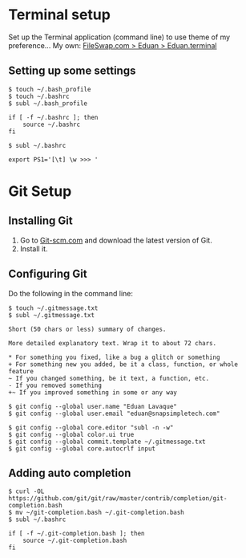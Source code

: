# Terminal setup

Set up the Terminal application (command line) to use theme of my preference... My own: [FileSwap.com > Eduan > Eduan.terminal](http://www.fileswap.com/dl/t0wJEala52/Eduan.terminal.html)

## Setting up some settings

`$ touch ~/.bash_profile`<br />
`$ touch ~/.bashrc`<br />
`$ subl ~/.bash_profile`

    if [ -f ~/.bashrc ]; then
        source ~/.bashrc
    fi

`$ subl ~/.bashrc`

    export PS1='[\t] \w >>> '

# Git Setup

## Installing Git

1. Go to [Git-scm.com](http://git-scm.com/) and download the latest version of Git.
2. Install it.

## Configuring Git

Do the following in the command line:

`$ touch ~/.gitmessage.txt`<br />
`$ subl ~/.gitmessage.txt`

    Short (50 chars or less) summary of changes.

    More detailed explanatory text. Wrap it to about 72 chars.

    * For something you fixed, like a bug a glitch or something
    + For something new you added, be it a class, function, or whole feature
    ~ If you changed something, be it text, a function, etc.
    - If you removed something
    +~ If you improved something in some or any way

`$ git config --global user.name "Eduan Lavaque"`<br />
`$ git config --global user.email "eduan@snapsimpletech.com"`<br />

`$ git config --global core.editor "subl -n -w"`<br />
`$ git config --global color.ui true`<br />
`$ git config --global commit.template ~/.gitmessage.txt`<br />
`$ git config --global core.autocrlf input`

## Adding auto completion

`$ curl -OL https://github.com/git/git/raw/master/contrib/completion/git-completion.bash`<br />
`$ mv ~/git-completion.bash ~/.git-completion.bash`<br />
`$ subl ~/.bashrc`

    if [ -f ~/.git-completion.bash ]; then
        source ~/.git-completion.bash
    fi
